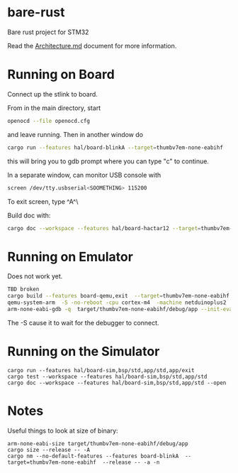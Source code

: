 # bare-rust

Bare rust project for STM32

Read the [Architecture.md](Architecture.md) document for more
information.

# Running on Board

Connect up the stlink to board.

From in the main directory, start

```sh
openocd --file openocd.cfg 
```

and leave running. Then in another window do

```sh
cargo run --features hal/board-blinkA --target=thumbv7em-none-eabihf
```

this will bring you to gdb prompt where you can type "c" to continue.

In a separate window, can monitor USB console with

```sh
screen /dev/tty.usbserial<SOOMETHING> 115200
```

To exit screen, type ^A^\

Build doc with:

```sh
cargo doc --workspace --features hal/board-hactar12 --target=thumbv7em-none-eabihf --open
```

# Running on Emulator

Does not work yet.

```sh
TBD broken
cargo build --features board-qemu,exit  --target=thumbv7em-none-eabihf 
qemu-system-arm  -S -no-reboot -cpu cortex-m4  -machine netduinoplus2  -gdb tcp::3333  -nographic  -semihosting-config enable=on,target=native -kernel target/thumbv7em-none-eabihf/debug/app  --trace "memory_region_ops_*" 
arm-none-eabi-gdb -q  target/thumbv7em-none-eabihf/debug/app --init-eval-command="target extended-remote localhost:3333"
```

The -S cause it to wait for the debugger to connect.

# Running on the Simulator

```aiignore
cargo run --features hal/board-sim,bsp/std,app/std,app/exit
cargo test --workspace --features hal/board-sim,bsp/std,app/std
cargo doc --workspace --features hal/board-sim,bsp/std,app/std --open
```

# Notes

Useful things to look at size of binary:

```aiignore
arm-none-eabi-size target/thumbv7em-none-eabihf/debug/app
cargo size --release -- -A
cargo nm --no-default-features --features board-blinkA  --target=thumbv7em-none-eabihf  --release -- -a -n
```
